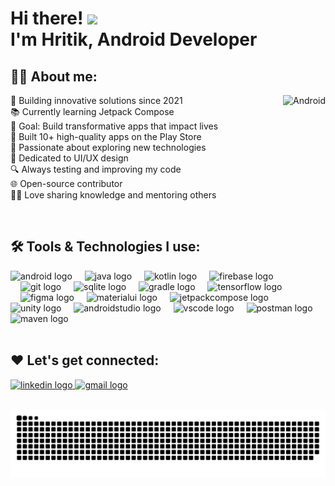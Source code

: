 <h1 align="left">
  Hi there! <img src="https://media.giphy.com/media/hvRJCLFzcasrR4ia7z/giphy.gif" width="40px"><br>
  I'm Hritik, Android Developer
</h1>

<h2 align="left">👨‍💻 About me:</h2>
<img align="right" height="300" src="https://github.com/mehritik/mehritik/blob/main/Andorid.gif" alt="Android"/>

<p align="left">🌟 Building innovative solutions since 2021<br>
📚 Currently learning Jetpack Compose<br>
🎯 Goal: Build transformative apps that impact lives<br>
📱 Built 10+ high-quality apps on the Play Store<br>
🚀 Passionate about exploring new technologies<br>
🎨 Dedicated to UI/UX design<br>
🔍 Always testing and improving my code<br>
🌐 Open-source contributor<br>
👨‍🏫 Love sharing knowledge and mentoring others<br>
</p>


<br>

<h2 align="left">🛠️ Tools & Technologies I use:</h2>
<div align="left">
  <img src="https://cdn.simpleicons.org/android/3DDC84" height="36" alt="android logo"  />
  <img width="12" />
  <img src="https://skillicons.dev/icons?i=java" height="36" alt="java logo"  />
  <img width="12" />
  <img src="https://skillicons.dev/icons?i=kotlin" height="36" alt="kotlin logo"  />
  <img width="12" />
  <img src="https://skillicons.dev/icons?i=firebase" height="36" alt="firebase logo"  />
  <img width="12" />
  <img src="https://skillicons.dev/icons?i=git&theme=dark" height="36" alt="git logo"  />
  <img width="12" />
  <img src="https://skillicons.dev/icons?i=sqlite" height="36" alt="sqlite logo"  />
  <img width="12" />
  <img src="https://skillicons.dev/icons?i=gradle" height="36" alt="gradle logo"  />
  <img width="12" />
  <img src="https://skillicons.dev/icons?i=tensorflow" height="36" alt="tensorflow logo"  />
  <img width="12" />
  <img src="https://skillicons.dev/icons?i=figma&theme=dark" height="36" alt="figma logo"  />
  <img width="12" />
  <img src="https://skillicons.dev/icons?i=materialui" height="36" alt="materialui logo"  />
  <img width="12" />
  <img src="https://cdn.jsdelivr.net/gh/devicons/devicon@latest/icons/jetpackcompose/jetpackcompose-original.svg" height="36" alt="jetpackcompose logo"  />
  <img width="12" />
  <img src="https://skillicons.dev/icons?i=unity" height="36" alt="unity logo"  />
  <img width="12" />
  <img src="https://skillicons.dev/icons?i=androidstudio" height="36" alt="androidstudio logo"  />
  <img width="12" />
  <img src="https://skillicons.dev/icons?i=vscode" height="36" alt="vscode logo"  />
  <img width="12" />
  <img src="https://skillicons.dev/icons?i=postman" height="36" alt="postman logo"  />
  <img width="12" />
  <img src="https://skillicons.dev/icons?i=maven" height="36" alt="maven logo"  />
  <img width="12" />
</div>

<br>

<h2 align="left">❤ Let's get connected:</h2>

<div align="left">
  <a href="https://www.linkedin.com/in/mehritik/" target="_blank">
    <img src="https://img.shields.io/static/v1?message=LinkedIn&logo=linkedin&label=&color=0077B5&logoColor=white&labelColor=&style=for-the-badge&border-radius=10px" height="35" alt="linkedin logo"  />
  </a>
  <a href="mailto:hsriv0777@gmail.com" target="_blank">
    <img src="https://img.shields.io/static/v1?message=Gmail&logo=gmail&label=&color=D14836&logoColor=white&labelColor=&style=for-the-badge&border-radius=10px" height="35" alt="gmail logo"  />
  </a>
</div>




<br clear="both">

![snake gif](https://raw.githubusercontent.com/platane/snk/output/github-contribution-grid-snake.svg)
